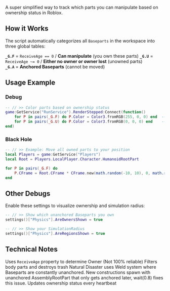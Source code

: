 A super simplified way to track which parts you can manipulate based on ownership status in Roblox.

## How it Works

The script automatically categorizes all `Baseparts` in the workspace into three global tables:

**`_G.F`** = `ReceiveAge == 0` / **Can manipulate** (you own these parts)
**`_G.U`** = `ReceiveAge ~= 0` / **Either no owner or owner lost** (unowned parts)  
**`_G.A`** = **Anchored Baseparts** (cannot be moved)

## Usage Example

### Debug
```lua
-- // >> Color parts based on ownership status
game:GetService("RunService").RenderStepped:Connect(function()
    for P in pairs(_G.F) do P.Color = Color3.fromRGB(255, 0, 0) end  -- // >> Red = Owned
    for P in pairs(_G.U) do P.Color = Color3.fromRGB(0, 0, 0) end    -- // >> Black = Unowned
end)
```

### Black Hole
```lua
-- // >> Example: Move all owned parts to your position
local Players = game:GetService("Players")
local Root = Players.LocalPlayer.Character.HumanoidRootPart

for P in pairs(_G.F) do
    P.CFrame = Root.CFrame * CFrame.new(math.random(-10, 10), 0, math.random(-10, 10))
end
```

## Other Debugs

Enable these settings to visualize ownership and simulation radius:

```lua
-- // >> Show which unanchored Baseparts you own
settings()["Physics"].AreOwnersShown = true

-- // >> Show your SimulationRadius
settings()["Physics"].AreRegionsShown = true
```

## Technical Notes

Uses `ReceiveAge` property to determine Owner (Not 100% reliable)
Filters body parts and destroys trash
Natural Disaster uses Weld system where Baseparts are constantly unanchored. New constructions spawn with unanchored AssemblyRootPart that only gets anchored later, wait(0.8) fixes this issue.
Updates ownership status every heartbeat
